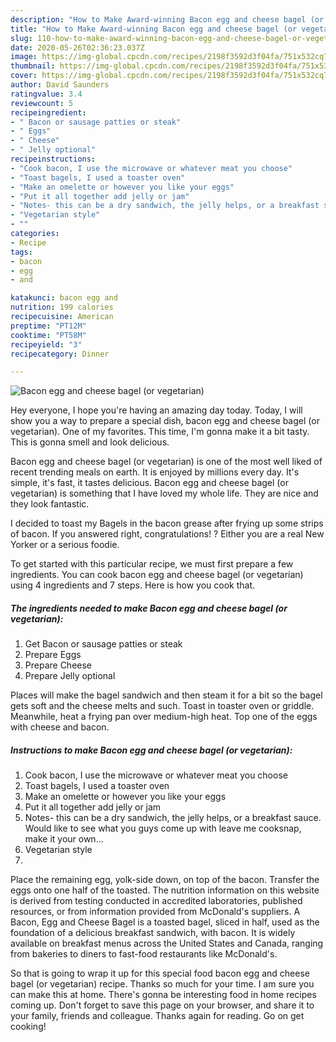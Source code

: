 ```yaml
---
description: "How to Make Award-winning Bacon egg and cheese bagel (or vegetarian)"
title: "How to Make Award-winning Bacon egg and cheese bagel (or vegetarian)"
slug: 110-how-to-make-award-winning-bacon-egg-and-cheese-bagel-or-vegetarian
date: 2020-05-26T02:36:23.037Z
image: https://img-global.cpcdn.com/recipes/2198f3592d3f04fa/751x532cq70/bacon-egg-and-cheese-bagel-or-vegetarian-recipe-main-photo.jpg
thumbnail: https://img-global.cpcdn.com/recipes/2198f3592d3f04fa/751x532cq70/bacon-egg-and-cheese-bagel-or-vegetarian-recipe-main-photo.jpg
cover: https://img-global.cpcdn.com/recipes/2198f3592d3f04fa/751x532cq70/bacon-egg-and-cheese-bagel-or-vegetarian-recipe-main-photo.jpg
author: David Saunders
ratingvalue: 3.4
reviewcount: 5
recipeingredient:
- " Bacon or sausage patties or steak"
- " Eggs"
- " Cheese"
- " Jelly optional"
recipeinstructions:
- "Cook bacon, I use the microwave or whatever meat you choose"
- "Toast bagels, I used a toaster oven"
- "Make an omelette or however you like your eggs"
- "Put it all together add jelly or jam"
- "Notes- this can be a dry sandwich, the jelly helps, or a breakfast sauce. Would like to see what you guys come up with leave me cooksnap, make it your own..."
- "Vegetarian style"
- ""
categories:
- Recipe
tags:
- bacon
- egg
- and

katakunci: bacon egg and 
nutrition: 199 calories
recipecuisine: American
preptime: "PT12M"
cooktime: "PT58M"
recipeyield: "3"
recipecategory: Dinner

---
```



![Bacon egg and cheese bagel (or vegetarian)](https://img-global.cpcdn.com/recipes/2198f3592d3f04fa/751x532cq70/bacon-egg-and-cheese-bagel-or-vegetarian-recipe-main-photo.jpg)

Hey everyone, I hope you're having an amazing day today. Today, I will show you a way to prepare a special dish, bacon egg and cheese bagel (or vegetarian). One of my favorites. This time, I'm gonna make it a bit tasty. This is gonna smell and look delicious.

Bacon egg and cheese bagel (or vegetarian) is one of the most well liked of recent trending meals on earth. It is enjoyed by millions every day. It's simple, it's fast, it tastes delicious. Bacon egg and cheese bagel (or vegetarian) is something that I have loved my whole life. They are nice and they look fantastic.

I decided to toast my Bagels in the bacon grease after frying up some strips of bacon. If you answered right, congratulations! ? Either you are a real New Yorker or a serious foodie.


To get started with this particular recipe, we must first prepare a few ingredients. You can cook bacon egg and cheese bagel (or vegetarian) using 4 ingredients and 7 steps. Here is how you cook that.

<!--inarticleads1-->

##### The ingredients needed to make Bacon egg and cheese bagel (or vegetarian):

1. Get  Bacon or sausage patties or steak
1. Prepare  Eggs
1. Prepare  Cheese
1. Prepare  Jelly optional


Places will make the bagel sandwich and then steam it for a bit so the bagel gets soft and the cheese melts and such. Toast in toaster oven or griddle. Meanwhile, heat a frying pan over medium-high heat. Top one of the eggs with cheese and bacon. 

<!--inarticleads2-->

##### Instructions to make Bacon egg and cheese bagel (or vegetarian):

1. Cook bacon, I use the microwave or whatever meat you choose
1. Toast bagels, I used a toaster oven
1. Make an omelette or however you like your eggs
1. Put it all together add jelly or jam
1. Notes- this can be a dry sandwich, the jelly helps, or a breakfast sauce. Would like to see what you guys come up with leave me cooksnap, make it your own...
1. Vegetarian style
1. 


Place the remaining egg, yolk-side down, on top of the bacon. Transfer the eggs onto one half of the toasted. The nutrition information on this website is derived from testing conducted in accredited laboratories, published resources, or from information provided from McDonald&#39;s suppliers. A Bacon, Egg and Cheese Bagel is a toasted bagel, sliced in half, used as the foundation of a delicious breakfast sandwich, with bacon. It is widely available on breakfast menus across the United States and Canada, ranging from bakeries to diners to fast-food restaurants like McDonald&#39;s. 

So that is going to wrap it up for this special food bacon egg and cheese bagel (or vegetarian) recipe. Thanks so much for your time. I am sure you can make this at home. There's gonna be interesting food in home recipes coming up. Don't forget to save this page on your browser, and share it to your family, friends and colleague. Thanks again for reading. Go on get cooking!
